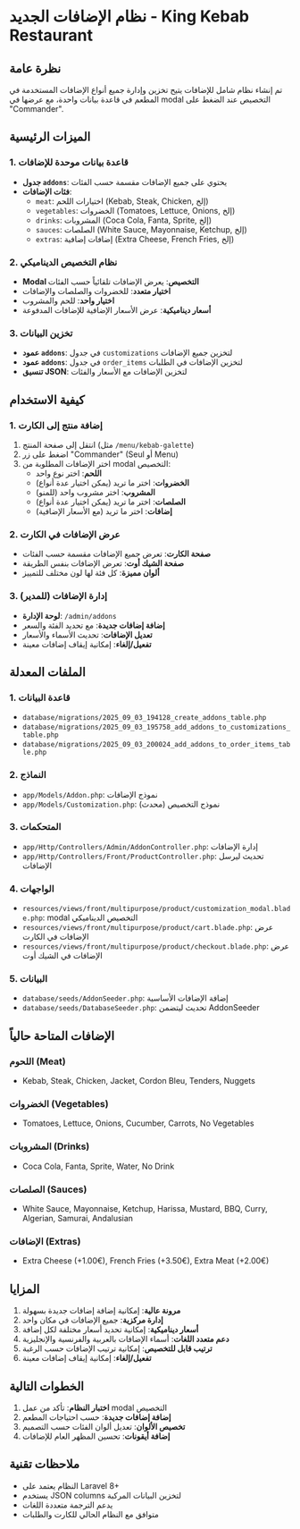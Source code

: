 # نظام الإضافات الجديد - King Kebab Restaurant

## نظرة عامة
تم إنشاء نظام شامل للإضافات يتيح تخزين وإدارة جميع أنواع الإضافات المستخدمة في المطعم في قاعدة بيانات واحدة، مع عرضها في modal التخصيص عند الضغط على "Commander".

## الميزات الرئيسية

### 1. قاعدة بيانات موحدة للإضافات
- **جدول `addons`**: يحتوي على جميع الإضافات مقسمة حسب الفئات
- **فئات الإضافات**:
  - `meat`: اختيارات اللحم (Kebab, Steak, Chicken, إلخ)
  - `vegetables`: الخضروات (Tomatoes, Lettuce, Onions, إلخ)
  - `drinks`: المشروبات (Coca Cola, Fanta, Sprite, إلخ)
  - `sauces`: الصلصات (White Sauce, Mayonnaise, Ketchup, إلخ)
  - `extras`: إضافات إضافية (Extra Cheese, French Fries, إلخ)

### 2. نظام التخصيص الديناميكي
- **Modal التخصيص**: يعرض الإضافات تلقائياً حسب الفئات
- **اختيار متعدد**: للخضروات والصلصات والإضافات
- **اختيار واحد**: للحم والمشروب
- **أسعار ديناميكية**: عرض الأسعار الإضافية للإضافات المدفوعة

### 3. تخزين البيانات
- **عمود `addons`**: في جدول `customizations` لتخزين جميع الإضافات
- **عمود `addons`**: في جدول `order_items` لتخزين الإضافات في الطلبات
- **تنسيق JSON**: لتخزين الإضافات مع الأسعار والفئات

## كيفية الاستخدام

### 1. إضافة منتج إلى الكارت
1. انتقل إلى صفحة المنتج (مثل `/menu/kebab-galette`)
2. اضغط على زر "Commander" (Seul أو Menu)
3. اختر الإضافات المطلوبة من modal التخصيص:
   - **اللحم**: اختر نوع واحد
   - **الخضروات**: اختر ما تريد (يمكن اختيار عدة أنواع)
   - **المشروب**: اختر مشروب واحد (للمنو)
   - **الصلصات**: اختر ما تريد (يمكن اختيار عدة أنواع)
   - **إضافات**: اختر ما تريد (مع الأسعار الإضافية)

### 2. عرض الإضافات في الكارت
- **صفحة الكارت**: تعرض جميع الإضافات مقسمة حسب الفئات
- **صفحة الشيك أوت**: تعرض الإضافات بنفس الطريقة
- **ألوان مميزة**: كل فئة لها لون مختلف للتمييز

### 3. إدارة الإضافات (للمدير)
- **لوحة الإدارة**: `/admin/addons`
- **إضافة إضافات جديدة**: مع تحديد الفئة والسعر
- **تعديل الإضافات**: تحديث الأسماء والأسعار
- **تفعيل/إلغاء**: إمكانية إيقاف إضافات معينة

## الملفات المعدلة

### 1. قاعدة البيانات
- `database/migrations/2025_09_03_194128_create_addons_table.php`
- `database/migrations/2025_09_03_195758_add_addons_to_customizations_table.php`
- `database/migrations/2025_09_03_200024_add_addons_to_order_items_table.php`

### 2. النماذج
- `app/Models/Addon.php`: نموذج الإضافات
- `app/Models/Customization.php`: نموذج التخصيص (محدث)

### 3. المتحكمات
- `app/Http/Controllers/Admin/AddonController.php`: إدارة الإضافات
- `app/Http/Controllers/Front/ProductController.php`: تحديث ليرسل الإضافات

### 4. الواجهات
- `resources/views/front/multipurpose/product/customization_modal.blade.php`: modal التخصيص الديناميكي
- `resources/views/front/multipurpose/product/cart.blade.php`: عرض الإضافات في الكارت
- `resources/views/front/multipurpose/product/checkout.blade.php`: عرض الإضافات في الشيك أوت

### 5. البيانات
- `database/seeds/AddonSeeder.php`: إضافة الإضافات الأساسية
- `database/seeds/DatabaseSeeder.php`: تحديث ليتضمن AddonSeeder

## الإضافات المتاحة حالياً

### اللحوم (Meat)
- Kebab, Steak, Chicken, Jacket, Cordon Bleu, Tenders, Nuggets

### الخضروات (Vegetables)
- Tomatoes, Lettuce, Onions, Cucumber, Carrots, No Vegetables

### المشروبات (Drinks)
- Coca Cola, Fanta, Sprite, Water, No Drink

### الصلصات (Sauces)
- White Sauce, Mayonnaise, Ketchup, Harissa, Mustard, BBQ, Curry, Algerian, Samurai, Andalusian

### الإضافات (Extras)
- Extra Cheese (+1.00€), French Fries (+3.50€), Extra Meat (+2.00€)

## المزايا

1. **مرونة عالية**: إمكانية إضافة إضافات جديدة بسهولة
2. **إدارة مركزية**: جميع الإضافات في مكان واحد
3. **أسعار ديناميكية**: إمكانية تحديد أسعار مختلفة لكل إضافة
4. **دعم متعدد اللغات**: أسماء الإضافات بالعربية والفرنسية والإنجليزية
5. **ترتيب قابل للتخصيص**: إمكانية ترتيب الإضافات حسب الرغبة
6. **تفعيل/إلغاء**: إمكانية إيقاف إضافات معينة

## الخطوات التالية

1. **اختبار النظام**: تأكد من عمل modal التخصيص
2. **إضافة إضافات جديدة**: حسب احتياجات المطعم
3. **تخصيص الألوان**: تعديل ألوان الفئات حسب التصميم
4. **إضافة أيقونات**: تحسين المظهر العام للإضافات

## ملاحظات تقنية

- النظام يعتمد على Laravel 8+
- يستخدم JSON columns لتخزين البيانات المركبة
- يدعم الترجمة متعددة اللغات
- متوافق مع النظام الحالي للكارت والطلبات 